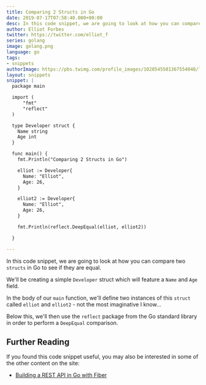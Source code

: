 ```yaml
---
title: Comparing 2 Structs in Go
date: 2019-07-17T07:58:40.000+00:00
desc: In this code snippet, we are going to look at how you can compare 2 structs in Go!
author: Elliot Forbes
twitter: https://twitter.com/elliot_f
series: golang
image: golang.png
language: go
tags:
- snippets
authorImage: https://pbs.twimg.com/profile_images/1028545501367554048/lzr43cQv_400x400.jpg
layout: snippets
snippet: |
  package main

  import (
      "fmt"
      "reflect"
  )

  type Developer struct {
    Name string
    Age int
  }

  func main() {
    fmt.Println("Comparing 2 Structs in Go")

    elliot := Developer{
      Name: "Elliot",
      Age: 26,
    }

    elliot2 := Developer{
      Name: "Elliot",
      Age: 26,
    }

    fmt.Println(reflect.DeepEqual(elliot, elliot2))

  }

---
```


In this code snippet, we are going to look at how you can compare two `structs` in Go to see if they are equal. 

We'll be creating a simple `Developer` struct which will feature a `Name` and `Age` field. 

In the body of our `main` function, we'll define two instances of this `struct` called `elliot` and `elliot2` - not the most imaginative I know...

Below this, we'll then use the `reflect` package from the Go standard library in order to perform a `DeepEqual` comparison.

<Quiz question="What happens if we try and compare 2 different struct types with the same fields and values using the DeepEqual function?" answer="DeepEqual does a test to see whether or not the two instances are they same type" correct="B" A="It returns true" B="It returns false" />

## Further Reading

If you found this code snippet useful, you may also be interested in some of the other content on the site:

* [Building a REST API in Go with Fiber](/golang/basic-rest-api-go-fiber/)